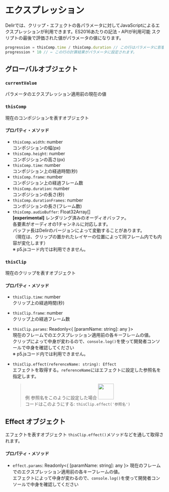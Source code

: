 # エクスプレッション
Delirでは、クリップ・エフェクトの各パラメータに対してJavaScriptによるエクスプレッションが利用できます。ES2016あたりの記法・APIが利用可能
スクリプトの最後で評価された値がパラメータの値になります。

```javascript
progression = thisComp.time / thisComp.duration // この行はパラメータに影響を与えません
progression * 10 // ← この行の計算結果がパラメータに設定されます。
```

## グローバルオブジェクト
### `currentValue`
パラメータのエクスプレッション適用前の現在の値

### `thisComp`
現在のコンポジションを表すオブジェクト

#### プロパティ・メソッド
- `thisComp.width`: number<br />
  コンポジションの幅(px)
- `thisComp.height`: number<br />
  コンポジションの高さ(px)
- `thisComp.time`: number<br />
  コンポジション上の経過時間(秒)
- `thisComp.frame`: number<br />
  コンポジション上の経過フレーム数
- `thisComp.duration`: number<br />
  コンポジションの長さ(秒)
- `thisComp.durationFrames`: number<br />
  コンポジションの長さ(フレーム数)
- `thisComp.audioBuffer`: Float32Array[]<br />
  **[experimental]** レンダリング済みのオーディオバッファ。<br />
  各要素がオーディオの1チャンネルに対応します。<br />
  バッファ長はDelirのバージョンによって変動することがあります。<br />
  （現在は、クリップの置かれたレイヤーの位置によって同フレーム内でも内容が変化します）<br />
  ※ p5.jsコード内では利用できません。

### `thisClip`
現在のクリップを表すオブジェクト

#### プロパティ・メソッド
- `thisClip.time`: number<br />
  クリップ上の経過時間(秒)
- `thisClip.frame`: number<br />
  クリップ上の経過フレーム数
- `thisClip.params`: Readonly&lt;{ [paramName: string]: any }&gt;<br />
  現在のフレームでのエクスプレッション適用前の各キーフレームの値。<br />
  クリップによって中身が変わるので、`console.log()`を使って開発者コンソールで中身を確認してください<br />
  ※ p5.jsコード内では利用できません。
- `thisClip.effect(referenceName: string): Effect`<br />
  エフェクトを取得する。`referenceName`にはエフェクトに設定した参照名を指定します。<br />

  > 例
  > 参照名をこのように設定した場合
  > <img src="../../assets/usage/effect-reference-name.png" style='height: 50px' /><br />
  > コードはこのようにする: `thisClip.effect('参照名')`

## Effect オブジェクト
エフェクトを表すオブジェクト
`thisClip.effect()`メソッドなどを通して取得されます。

#### プロパティ・メソッド
- `effect.params`: Readonly<{ [paramName: string]: any }>
  現在のフレームでのエクスプレッション適用前の各キーフレームの値。<br />
  エフェクトによって中身が変わるので、`console.log()`を使って開発者コンソールで中身を確認してください

